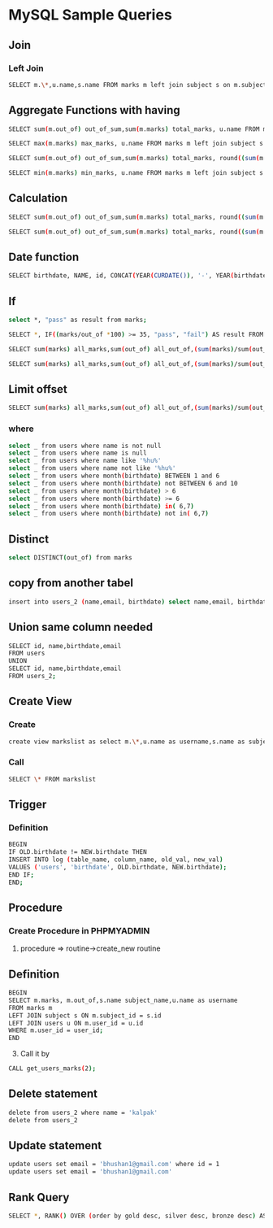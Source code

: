 # MySQL Sample Queries

## Join

### Left Join

```bash
SELECT m.\*,u.name,s.name FROM marks m left join subject s on m.subject_id = s.id left join users u on m.user_id = u.id
```

## Aggregate Functions with having

```bash
SELECT sum(m.out_of) out_of_sum,sum(m.marks) total_marks, u.name FROM marks m left join subject s on m.subject_id = s.id left join users u on m.user_id = u.id group by m.user_id
```

```bash
SELECT max(m.marks) max_marks, u.name FROM marks m left join subject s on m.subject_id = s.id left join users u on m.user_id = u.id group by m.user_id
```

```bash
SELECT sum(m.out_of) out_of_sum,sum(m.marks) total_marks, round((sum(m.marks)/sum(m.out_of))\*100,2) percentage, u.name FROM marks m left join subject s on m.subject_id = s.id left join users u on m.user_id = u.id group by m.user_id having percentage > 60;
```

```bash
SELECT min(m.marks) min_marks, u.name FROM marks m left join subject s on m.subject_id = s.id left join users u on m.user_id = u.id group by m.user_id
```

## Calculation

```bash
SELECT sum(m.out_of) out_of_sum,sum(m.marks) total_marks, round((sum(m.marks)/sum(m.out_of))\*100,2) percentage, u.name FROM marks m left join subject s on m.subject_id = s.id left join users u on m.user_id = u.id group by m.user_id
```

```bash
SELECT sum(m.out_of) out_of_sum,sum(m.marks) total_marks, round((sum(m.marks)/sum(m.out_of))\*100,2) percentage, upper( u.name) upper_name,lower(u.name) lower_name FROM marks m left join subject s on m.subject_id = s.id left join users u on m.user_id = u.id group by m.user_id having percentage > 60
```

## Date function

```bash
SELECT birthdate, NAME, id, CONCAT(YEAR(CURDATE()), '-', YEAR(birthdate),'-',(RIGHT(CURDATE(), 5) < RIGHT(birthdate, 5))) AS formula, YEAR(CURDATE()) - YEAR(birthdate) - (RIGHT(CURDATE(), 5) < RIGHT(birthdate, 5)) AS age FROM users;
```

## If

```bash
select *, "pass" as result from marks;
```

```bash
SELECT *, IF((marks/out_of *100) >= 35, "pass", "fail") AS result FROM marks;
```

```bash
SELECT sum(marks) all_marks,sum(out_of) all_out_of,(sum(marks)/sum(out_of) *100) percentage, IF((sum(marks)/sum(out_of) *100) >= 35, "pass", "fail") AS result, u.name FROM marks m left join subject s on m.subject_id = s.id left join users u on m.user_id = u.id group by m.user_id
```

```bash
SELECT sum(marks) all_marks,sum(out_of) all_out_of,(sum(marks)/sum(out_of) *100) percentage, IF((sum(marks)/sum(out_of) *100) >= 35, "pass", "fail") AS result, u.name FROM marks m left join subject s on m.subject_id = s.id left join users u on m.user_id = u.id group by m.user_id order by percentage desc LIMIT 3
```

## Limit offset

```bash
SELECT sum(marks) all_marks,sum(out_of) all_out_of,(sum(marks)/sum(out_of) *100) percentage, IF((sum(marks)/sum(out_of) *100) >= 35, "pass", "fail") AS result, u.name FROM marks m left join subject s on m.subject_id = s.id left join users u on m.user_id = u.id group by m.user_id order by percentage desc LIMIT 1,3
```

### where

```bash
select _ from users where name is not null
select _ from users where name is null
select _ from users where name like '%hu%'
select _ from users where name not like '%hu%'
select _ from users where month(birthdate) BETWEEN 1 and 6
select _ from users where month(birthdate) not BETWEEN 6 and 10
select _ from users where month(birthdate) > 6
select _ from users where month(birthdate) >= 6
select _ from users where month(birthdate) in( 6,7)
select _ from users where month(birthdate) not in( 6,7)
```

## Distinct

```bash
select DISTINCT(out_of) from marks
```

## copy from another tabel

```bash
insert into users_2 (name,email, birthdate) select name,email, birthdate from users
```

## Union same column needed

```bash
SELECT id, name,birthdate,email
FROM users
UNION
SELECT id, name,birthdate,email
FROM users_2;
```

## Create View

### Create

```bash
create view markslist as select m.\*,u.name as username,s.name as subjectname FROM marks m left join subject s on m.subject_id = s.id left join users u on m.user_id = u.id
```

### Call

```bash
SELECT \* FROM markslist
```

## Trigger

### Definition

```bash
BEGIN
IF OLD.birthdate != NEW.birthdate THEN
INSERT INTO log (table_name, column_name, old_val, new_val)
VALUES ('users', 'birthdate', OLD.birthdate, NEW.birthdate);
END IF;
END;
```

## Procedure

### Create Procedure in PHPMYADMIN

1. procedure => routine->create_new routine

## Definition

```bash
BEGIN
SELECT m.marks, m.out_of,s.name subject_name,u.name as username
FROM marks m
LEFT JOIN subject s ON m.subject_id = s.id
LEFT JOIN users u ON m.user_id = u.id
WHERE m.user_id = user_id;
END
```

3. Call it by

```bash
CALL get_users_marks(2);
```

## Delete statement

```bash
delete from users_2 where name = 'kalpak'
delete from users_2
```

## Update statement

```bash
update users set email = 'bhushan1@gmail.com' where id = 1
update users set email = 'bhushan1@gmail.com'
```

## Rank Query

```bash
SELECT *, RANK() OVER (order by gold desc, silver desc, bronze desc) AS rank FROM `medal` order by gold desc, silver desc, bronze desc;
```
